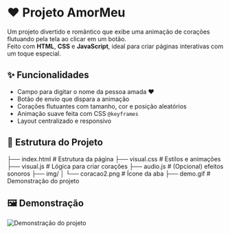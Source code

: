 # ❤️ Projeto AmorMeu

Um projeto divertido e romântico que exibe uma animação de corações flutuando pela tela ao clicar em um botão.  
Feito com **HTML**, **CSS** e **JavaScript**, ideal para criar páginas interativas com um toque especial.

## ✨ Funcionalidades

- Campo para digitar o nome da pessoa amada ❤️
- Botão de envio que dispara a animação
- Corações flutuantes com tamanho, cor e posição aleatórios
- Animação suave feita com CSS `@keyframes`
- Layout centralizado e responsivo

## 📂 Estrutura do Projeto
├── index.html # Estrutura da página
├── visual.css # Estilos e animações
├── visual.js # Lógica para criar corações
├── audio.js # (Opcional) efeitos sonoros
├── img/
│ └── coracao2.png # Ícone da aba
├── demo.gif # Demonstração do projeto

## 🖼 Demonstração

![Demonstração do projeto](<img width="678" height="393" alt="image" src="https://github.com/user-attachments/assets/2d70614c-03bc-466c-a942-c949189cf284" />
)






